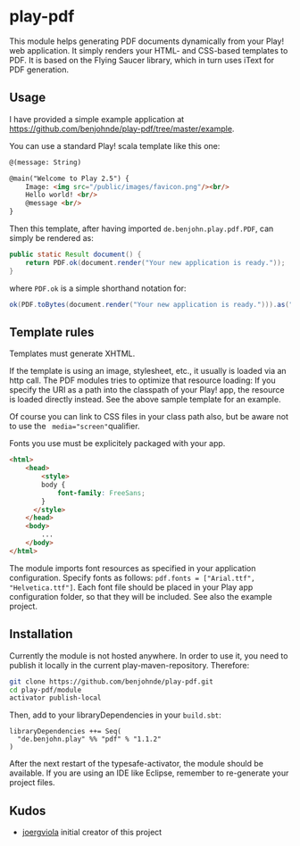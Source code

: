 # play-pdf

This module helps generating PDF documents dynamically from your Play! web application.
It simply renders your HTML- and CSS-based templates to PDF.
It is based on the Flying Saucer library, which in turn uses iText for PDF generation.

## Usage

I have provided a simple example application at
https://github.com/benjohnde/play-pdf/tree/master/example.

You can use a standard Play! scala template like this one:
```html
@(message: String)

@main("Welcome to Play 2.5") {
    Image: <img src="/public/images/favicon.png"/><br/>
    Hello world! <br/>
    @message <br/>
}
```

Then this template, after having imported ```de.benjohn.play.pdf.PDF```, can simply be rendered as:

```java
public static Result document() {
	return PDF.ok(document.render("Your new application is ready."));
}
```  
where ```PDF.ok``` is a simple shorthand notation for:
```java
ok(PDF.toBytes(document.render("Your new application is ready."))).as("application/pdf")
```

## Template rules

Templates must generate XHTML.

If the template is using an image, stylesheet, etc., it usually is loaded via an http call.
The PDF modules tries to optimize that resource loading:
If you specify the URI as a path into the classpath of your Play! app, the resource is loaded directly instead.
See the above sample template for an example.

Of course you can link to CSS files in your class path also, but be aware not to
use the ``` media="screen"```qualifier.

Fonts you use must be explicitely packaged with your app.
```html
<html>
	<head>
		<style>
  		body {
  			font-family: FreeSans;
  		}
	  </style>
	</head>
	<body>
		...
	</body>
</html>
```
The module imports font resources as specified in your application configuration.
Specify fonts as follows: ```pdf.fonts = ["Arial.ttf", "Helvetica.ttf"]```.
Each font file should be placed in your Play app configuration folder, so that they will be included.
See also the example project.

## Installation

Currently the module is not hosted anywhere. In order to use it, you need to publish it locally in the current play-maven-repository. Therefore:

```bash
git clone https://github.com/benjohnde/play-pdf.git
cd play-pdf/module
activator publish-local
```

Then, add to your libraryDependencies in your ```build.sbt```:

```
libraryDependencies ++= Seq(
  "de.benjohn.play" %% "pdf" % "1.1.2"
)
```

After the next restart of the typesafe-activator, the module should be available.
If you are using an IDE like Eclipse, remember to re-generate your project files.

## Kudos

- [joergviola](https://github.com/joergviola) initial creator of this project
